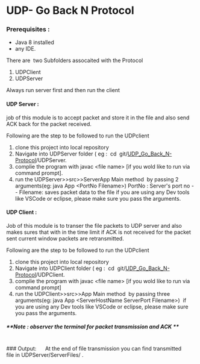 # UDP- Go Back N Protocol

### Prerequisites :

* Java 8 installed
* any IDE.

There are  two Subfolders assocaited with the Protocol

1. UDPClient
2. UDPServer

Always run server first and then run the client

#### UDP Server :

job of this module is to accept packet and store it in the file and also send ACK back for the packet received.

Following are the step to be followed to run the UDPclient

1. clone this project into local repository
2. Navigate into UDPServer folder ( eg :  cd  git/[UDP\_Go\_Back\_N-Protocol](https://github.com/ravirao1208/UDP_Go_Back_N-Protocol)/UDPServer.
3. complie the program with javac \<file name> [if you wold like to run via command prompt].
4. run the UDPServer>>src>>ServerApp Main method  by passing 2 arguments(eg: java App \<PortNo Filename>) PortNo : Server's port no -- Filename: saves packet data to the file
if you are using any Dev tools like VSCode or eclipse, please make sure you pass the arguments.

#### UDP Client :

Job of this module is to transer the file packets to UDP server and also makes sures that with in the time limit if ACK is not received for the packet sent current window packets are retransmitted.

Following are the step to be followed to run the UDPclient

1. clone this project into local repository
2. Navigate into UDPClient folder ( eg :  cd  git/[UDP\_Go\_Back\_N-Protocol](https://github.com/ravirao1208/UDP_Go_Back_N-Protocol)/UDPClient.
3. complie the program with javac \<file name> [if you wold like to run via command prompt]
4. run the UDPClient>>src>>App Main method  by passing three arguments(eg: java App \<ServerHostName ServerPort Filename>)  if you are using any Dev tools like VSCode or eclipse, please make sure you pass the arguments.

##### **Note : observer the terminal for packet transmission and ACK **
<br>
### Output:
     At the end of file transmission you can find transmitted file in UDPServer/ServerFiles/<fileName.txt> .

